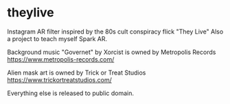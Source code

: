 # theylive
Instagram AR filter inspired by the 80s cult conspiracy flick "They Live"
Also a project to teach myself Spark AR.

Background music "Governet" by Xorcist is owned by Metropolis Records
https://www.metropolis-records.com/

Alien mask art is owned by Trick or Treat Studios
https://www.trickortreatstudios.com/

Everything else is released to public domain. 
